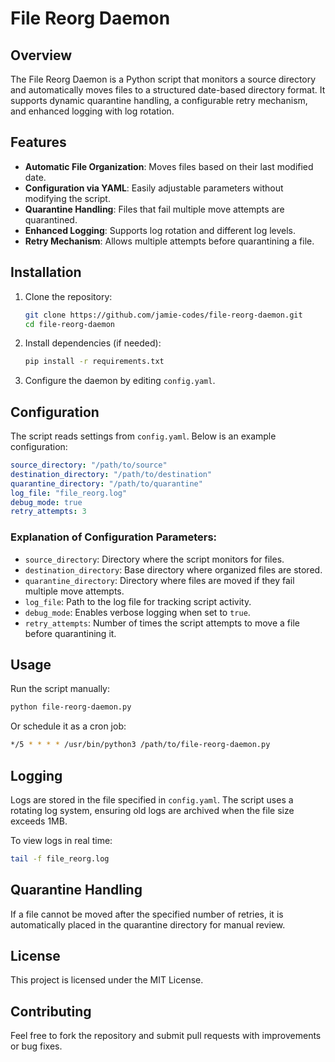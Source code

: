 # File Reorg Daemon

## Overview
The File Reorg Daemon is a Python script that monitors a source directory and automatically moves files to a structured date-based directory format. It supports dynamic quarantine handling, a configurable retry mechanism, and enhanced logging with log rotation.

## Features
- **Automatic File Organization**: Moves files based on their last modified date.
- **Configuration via YAML**: Easily adjustable parameters without modifying the script.
- **Quarantine Handling**: Files that fail multiple move attempts are quarantined.
- **Enhanced Logging**: Supports log rotation and different log levels.
- **Retry Mechanism**: Allows multiple attempts before quarantining a file.

## Installation

1. Clone the repository:
   ```bash
   git clone https://github.com/jamie-codes/file-reorg-daemon.git
   cd file-reorg-daemon
   ```

2. Install dependencies (if needed):
   ```bash
   pip install -r requirements.txt
   ```

3. Configure the daemon by editing `config.yaml`.

## Configuration
The script reads settings from `config.yaml`. Below is an example configuration:

```yaml
source_directory: "/path/to/source"
destination_directory: "/path/to/destination"
quarantine_directory: "/path/to/quarantine"
log_file: "file_reorg.log"
debug_mode: true
retry_attempts: 3
```

### Explanation of Configuration Parameters:
- `source_directory`: Directory where the script monitors for files.
- `destination_directory`: Base directory where organized files are stored.
- `quarantine_directory`: Directory where files are moved if they fail multiple move attempts.
- `log_file`: Path to the log file for tracking script activity.
- `debug_mode`: Enables verbose logging when set to `true`.
- `retry_attempts`: Number of times the script attempts to move a file before quarantining it.

## Usage
Run the script manually:

```bash
python file-reorg-daemon.py
```

Or schedule it as a cron job:

```bash
*/5 * * * * /usr/bin/python3 /path/to/file-reorg-daemon.py
```

## Logging
Logs are stored in the file specified in `config.yaml`. The script uses a rotating log system, ensuring old logs are archived when the file size exceeds 1MB.

To view logs in real time:

```bash
tail -f file_reorg.log
```

## Quarantine Handling
If a file cannot be moved after the specified number of retries, it is automatically placed in the quarantine directory for manual review.

## License
This project is licensed under the MIT License.

## Contributing
Feel free to fork the repository and submit pull requests with improvements or bug fixes.
